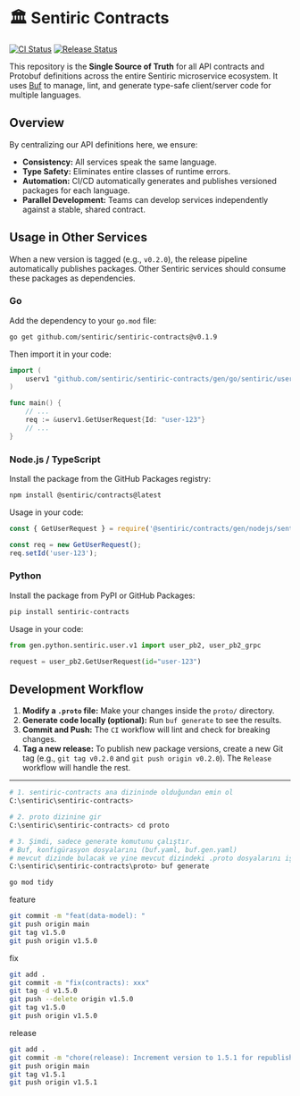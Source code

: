 # 🏛️ Sentiric Contracts

[![CI Status](https://github.com/sentiric/sentiric-contracts/actions/workflows/ci.yml/badge.svg)](https://github.com/sentiric/sentiric-contracts/actions/workflows/ci.yml)
[![Release Status](https://github.com/sentiric/sentiric-contracts/actions/workflows/release.yml/badge.svg)](https://github.com/sentiric/sentiric-contracts/actions/workflows/release.yml)

This repository is the **Single Source of Truth** for all API contracts and Protobuf definitions across the entire Sentiric microservice ecosystem. It uses [Buf](https://buf.build) to manage, lint, and generate type-safe client/server code for multiple languages.

## Overview

By centralizing our API definitions here, we ensure:
- **Consistency:** All services speak the same language.
- **Type Safety:** Eliminates entire classes of runtime errors.
- **Automation:** CI/CD automatically generates and publishes versioned packages for each language.
- **Parallel Development:** Teams can develop services independently against a stable, shared contract.

## Usage in Other Services

When a new version is tagged (e.g., `v0.2.0`), the release pipeline automatically publishes packages. Other Sentiric services should consume these packages as dependencies.

###  Go
Add the dependency to your `go.mod` file:
```bash
go get github.com/sentiric/sentiric-contracts@v0.1.9
```
Then import it in your code:
```go
import (
    userv1 "github.com/sentiric/sentiric-contracts/gen/go/sentiric/user/v1"
)

func main() {
    // ...
    req := &userv1.GetUserRequest{Id: "user-123"}
    // ...
}
```

### Node.js / TypeScript
Install the package from the GitHub Packages registry:
```bash
npm install @sentiric/contracts@latest
```
Usage in your code:
```javascript
const { GetUserRequest } = require('@sentiric/contracts/gen/nodejs/sentiric/user/v1/user_pb');

const req = new GetUserRequest();
req.setId('user-123');
```

### Python
Install the package from PyPI or GitHub Packages:
```bash
pip install sentiric-contracts
```
Usage in your code:
```python
from gen.python.sentiric.user.v1 import user_pb2, user_pb2_grpc

request = user_pb2.GetUserRequest(id="user-123")
```

## Development Workflow

1.  **Modify a `.proto` file:** Make your changes inside the `proto/` directory.
2.  **Generate code locally (optional):** Run `buf generate` to see the results.
3.  **Commit and Push:** The `CI` workflow will lint and check for breaking changes.
4.  **Tag a new release:** To publish new package versions, create a new Git tag (e.g., `git tag v0.2.0` and `git push origin v0.2.0`). The `Release` workflow will handle the rest.

---
```bash
# 1. sentiric-contracts ana dizininde olduğundan emin ol
C:\sentiric\sentiric-contracts>

# 2. proto dizinine gir
C:\sentiric\sentiric-contracts> cd proto

# 3. Şimdi, sadece generate komutunu çalıştır.
# Buf, konfigürasyon dosyalarını (buf.yaml, buf.gen.yaml)
# mevcut dizinde bulacak ve yine mevcut dizindeki .proto dosyalarını işleyecektir.
C:\sentiric\sentiric-contracts\proto> buf generate

go mod tidy

```

feature
```bash
git commit -m "feat(data-model): "
git push origin main
git tag v1.5.0
git push origin v1.5.0
```

fix
```bash
git add .
git commit -m "fix(contracts): xxx"
git tag -d v1.5.0
git push --delete origin v1.5.0
git tag v1.5.0
git push origin v1.5.0
```

release
```bash
git add .
git commit -m "chore(release): Increment version to 1.5.1 for republishing after CI fix"
git push origin main
git tag v1.5.1
git push origin v1.5.1
```